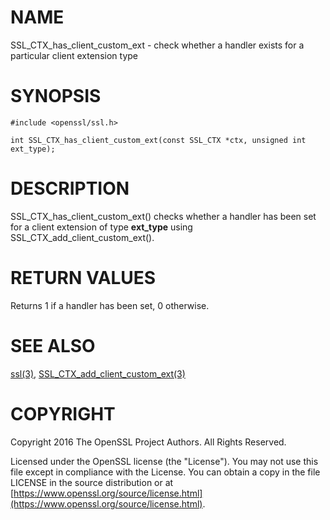 # NAME

SSL\_CTX\_has\_client\_custom\_ext - check whether a handler exists for a particular
client extension type

# SYNOPSIS

    #include <openssl/ssl.h>

    int SSL_CTX_has_client_custom_ext(const SSL_CTX *ctx, unsigned int ext_type);

# DESCRIPTION

SSL\_CTX\_has\_client\_custom\_ext() checks whether a handler has been set for a
client extension of type **ext\_type** using SSL\_CTX\_add\_client\_custom\_ext().

# RETURN VALUES

Returns 1 if a handler has been set, 0 otherwise.

# SEE ALSO

[ssl(3)](http://man.he.net/man3/ssl),
[SSL\_CTX\_add\_client\_custom\_ext(3)](http://man.he.net/man3/SSL_CTX_add_client_custom_ext)

# COPYRIGHT

Copyright 2016 The OpenSSL Project Authors. All Rights Reserved.

Licensed under the OpenSSL license (the "License").  You may not use
this file except in compliance with the License.  You can obtain a copy
in the file LICENSE in the source distribution or at
[https://www.openssl.org/source/license.html](https://www.openssl.org/source/license.html).
